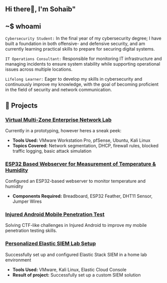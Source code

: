 ## Hi there👋, I'm Sohaib"


 ## ~$ whoami
 `Cybersecurity Student:` In the final year of my cybersecurity degree; I have built a foundation in both offensive- and defensive security, and am currently learning practical skills to prepare for securing digital systems.
 
 `IT Operations Consultant:` Responsible for monitoring IT infrastructure and managing incidents to ensure system stability while supporting operational issues across multiple locations.
 
 `Lifelong Learner:` Eager to develop my skills in cybersecurity and continuously improve my knowledge, with the goal of becoming proficient in the field of security and network communication.

## 🚀 Projects
### [Virtual Multi-Zone Enterprise Network Lab](https://github.com/sohaib2011/error)
Currently in a prototyping, however heres a sneak peek:
- **Tools Used:** VMware Workstation Pro, pfSense, Ubuntu, Kali Linux
- **Topics Covered:** Network segmentation, DHCP, firewall rules, blocked traffic logging, basic attack simulation
<!-- Built a functional virtual network with a routed firewall (pfSense), segmented zones (LAN, DMZ, WAN), and simulated attack detection through firewall logging and analysis. -->

### [ESP32 Based Webserver for Measurement of Temperature & Humidity](https://github.com/sohaib2011/DHTT11_Project)
Configured an ESP32-based webserver to monitor temperature and humidity
- **Components Required:** Breadboard, ESP32 Feather, DHT11 Sensor, Jumper Wires

### [Injured Android Mobile Penetration Test](https://github.com/sohaib2011/injuredandroid-testing)
Solving CTF-like challenges in Injured Android to improve my mobile penetration testing skills.


### [Personalized Elastic SIEM Lab Setup](https://github.com/sohaib2011/SIEM-Home_Lab)
Successfully set up and configured Elastic Stack SIEM in a home lab environment
- **Tools Used:** VMware, Kali Linux, Elastic Cloud Console
- **Result of project:** Successfully set up a custom SIEM solution

